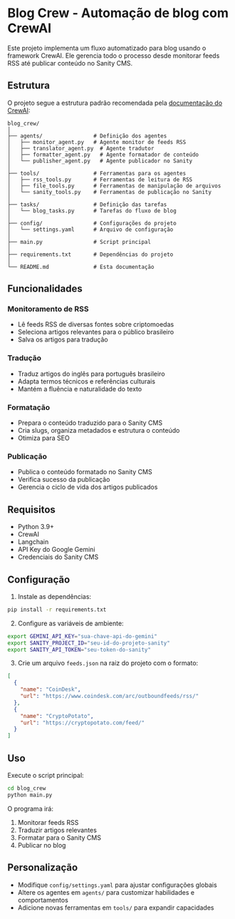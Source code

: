 # Blog Crew - Automação de blog com CrewAI

Este projeto implementa um fluxo automatizado para blog usando o framework CrewAI. Ele gerencia todo o processo desde monitorar feeds RSS até publicar conteúdo no Sanity CMS.

## Estrutura

O projeto segue a estrutura padrão recomendada pela [documentação do CrewAI](https://docs.crewai.com/):

```
blog_crew/
│
├── agents/                # Definição dos agentes
│   ├── monitor_agent.py   # Agente monitor de feeds RSS
│   ├── translator_agent.py  # Agente tradutor
│   ├── formatter_agent.py   # Agente formatador de conteúdo
│   └── publisher_agent.py   # Agente publicador no Sanity
│
├── tools/                 # Ferramentas para os agentes
│   ├── rss_tools.py       # Ferramentas de leitura de RSS
│   ├── file_tools.py      # Ferramentas de manipulação de arquivos
│   └── sanity_tools.py    # Ferramentas de publicação no Sanity
│
├── tasks/                 # Definição das tarefas
│   └── blog_tasks.py      # Tarefas do fluxo de blog
│
├── config/                # Configurações do projeto
│   └── settings.yaml      # Arquivo de configuração
│
├── main.py                # Script principal
│
├── requirements.txt       # Dependências do projeto
│
└── README.md              # Esta documentação
```

## Funcionalidades

### Monitoramento de RSS
- Lê feeds RSS de diversas fontes sobre criptomoedas
- Seleciona artigos relevantes para o público brasileiro
- Salva os artigos para tradução

### Tradução
- Traduz artigos do inglês para português brasileiro
- Adapta termos técnicos e referências culturais
- Mantém a fluência e naturalidade do texto

### Formatação
- Prepara o conteúdo traduzido para o Sanity CMS
- Cria slugs, organiza metadados e estrutura o conteúdo
- Otimiza para SEO

### Publicação
- Publica o conteúdo formatado no Sanity CMS
- Verifica sucesso da publicação
- Gerencia o ciclo de vida dos artigos publicados

## Requisitos

- Python 3.9+
- CrewAI
- Langchain
- API Key do Google Gemini
- Credenciais do Sanity CMS

## Configuração

1. Instale as dependências:
```bash
pip install -r requirements.txt
```

2. Configure as variáveis de ambiente:
```bash
export GEMINI_API_KEY="sua-chave-api-do-gemini"
export SANITY_PROJECT_ID="seu-id-do-projeto-sanity"
export SANITY_API_TOKEN="seu-token-do-sanity"
```

3. Crie um arquivo `feeds.json` na raiz do projeto com o formato:
```json
[
  {
    "name": "CoinDesk",
    "url": "https://www.coindesk.com/arc/outboundfeeds/rss/"
  },
  {
    "name": "CryptoPotato",
    "url": "https://cryptopotato.com/feed/"
  }
]
```

## Uso

Execute o script principal:

```bash
cd blog_crew
python main.py
```

O programa irá:
1. Monitorar feeds RSS
2. Traduzir artigos relevantes
3. Formatar para o Sanity CMS
4. Publicar no blog

## Personalização

- Modifique `config/settings.yaml` para ajustar configurações globais
- Altere os agentes em `agents/` para customizar habilidades e comportamentos
- Adicione novas ferramentas em `tools/` para expandir capacidades